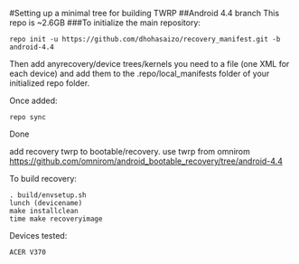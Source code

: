#Setting up a minimal tree for building TWRP
##Android 4.4 branch
This repo is ~2.6GB
###To initialize the main repository:

````
repo init -u https://github.com/dhohasaizo/recovery_manifest.git -b android-4.4
````
Then add anyrecovery/device trees/kernels you need to a file (one XML for each device) and add them to the .repo/local_manifests folder of your initialized repo folder.

Once added:
````
repo sync
````
Done

add recovery twrp to bootable/recovery.
use twrp from omnirom https://github.com/omnirom/android_bootable_recovery/tree/android-4.4

To build recovery:
````
. build/envsetup.sh
lunch (devicename)
make installclean
time make recoveryimage
````


Devices tested:

````
ACER V370
````